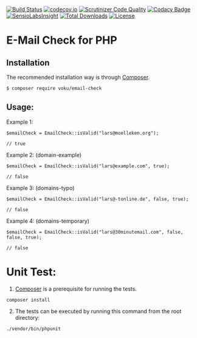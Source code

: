 [![Build Status](https://travis-ci.org/voku/email-check.svg)](https://travis-ci.org/voku/email-check)
[![codecov.io](http://codecov.io/github/voku/email-check/coverage.svg?branch=master)](http://codecov.io/github/voku/email-check?branch=master)
[![Scrutinizer Code Quality](https://scrutinizer-ci.com/g/voku/email-check/badges/quality-score.png?b=master)](https://scrutinizer-ci.com/g/voku/email-check/?branch=master)
[![Codacy Badge](https://www.codacy.com/project/badge/512a3dc264b745b18baa1b238470b1d0)](https://www.codacy.com/app/voku/email-check)
[![SensioLabsInsight](https://insight.sensiolabs.com/projects/a9eca36c-3410-4291-958d-a18e7d852109/mini.png)](https://insight.sensiolabs.com/projects/a9eca36c-3410-4291-958d-a18e7d852109)
[![Total Downloads](https://poser.pugx.org/voku/email-check/downloads)](https://packagist.org/packages/voku/email-check)
[![License](https://poser.pugx.org/voku/email-check/license.svg)](https://packagist.org/packages/voku/email-check)

# E-Mail Check for PHP

## Installation

The recommended installation way is through [Composer](https://getcomposer.org).

```bash
$ composer require voku/email-check
```

## Usage:

Example 1:

    $emailCheck = EmailCheck::isValid("lars@moelleken.org");
    
    // true

Example 2: (domain-example)

    $emailCheck = EmailCheck::isValid("lars@example.com", true);
    
    // false

Example 3: (domains-typo)

    $emailCheck = EmailCheck::isValid("lars@-tonline.de", false, true);
    
    // false

Example 4: (domains-temporary)

    $emailCheck = EmailCheck::isValid("lars@30minutemail.com", false, false, true);
    
    // false

Unit Test:
==========

1) [Composer](https://getcomposer.org) is a prerequisite for running the tests.

```
composer install
```

2) The tests can be executed by running this command from the root directory:

```bash
./vendor/bin/phpunit
```

